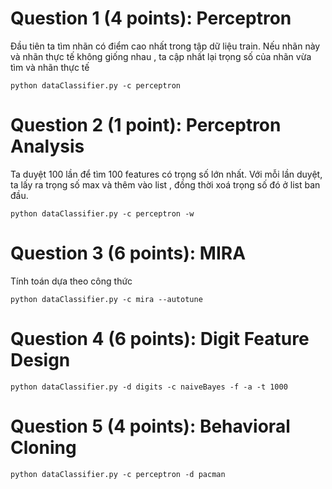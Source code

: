 # Question 1 (4 points): Perceptron
Đầu tiên ta tìm nhãn có điểm cao nhất trong tập dữ liệu train. Nếu nhãn này và nhãn thực tế không giống nhau , ta cập nhất lại trọng số của nhãn vừa tìm và nhãn thực tế
```
python dataClassifier.py -c perceptron 
```    
# Question 2 (1 point): Perceptron Analysis
Ta duyệt 100 lần để tìm 100 features có trọng số lớn nhất. Với mỗi lần duyệt, ta lấy ra trọng số max và thêm vào list , đồng thời xoá trọng số đó ở list ban đầu.
```
python dataClassifier.py -c perceptron -w
```
# Question 3 (6 points): MIRA
Tính toán dựa theo công thức
```
python dataClassifier.py -c mira --autotune 
```
# Question 4 (6 points): Digit Feature Design
```
python dataClassifier.py -d digits -c naiveBayes -f -a -t 1000  
```
# Question 5 (4 points): Behavioral Cloning
```
python dataClassifier.py -c perceptron -d pacman
```
